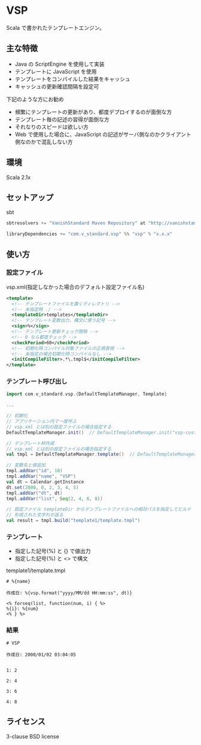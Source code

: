 # VSP

Scala で書かれたテンプレートエンジン。

## 主な特徴

* Java の ScriptEngine を使用して実装
* テンプレートに JavaScript を使用
* テンプレートをコンパイルした結果をキャッシュ
* キャッシュの更新確認間隔を設定可

下記のような方にお勧め
* 頻繁にテンプレートの更新があり、都度デプロイするのが面倒な方
* テンプレート毎の記述の習得が面倒な方
* それなりのスピードは欲しい方
* Web で使用した場合に、JavaScript の記述がサーバ側なのかクライアント側なのかで混乱しない方

## 環境

Scala 2.1x

## セットアップ

sbt
```scala
sbtresolvers += "VanishStandard Maven Repository" at "http://vanishstandard.github.com/mvn-repo"

libraryDependencies += "com.v_standard.vsp" %% "vsp" % "x.x.x"
```

## 使い方

### 設定ファイル

vsp.xml(指定しなかった場合のデフォルト設定ファイル名)

```xml
<template>
  <!-- テンプレートファイルを置くディレクトリ -->
  <!-- 未指定時 ./ -->
  <templateDir>templates</templateDir>
  <!-- テンプレート変数出力、構文に使う記号 -->
  <sign>%</sign>
  <!-- テンプレート更新チェック間隔 -->
  <!-- 0 なら都度チェック -->
  <checkPeriod>60</checkPeriod>
  <!-- 初期化時コンパイル対象ファイルの正規表現 -->
  <!-- 未指定の場合初期化時コンパイルなし -->
  <initCompileFilter>.*\.tmpl$</initCompileFilter>
</template>
```

### テンプレート呼び出し

```scala
import com.v_standard.vsp.{DefaultTemplateManager, Template}

...

// 初期化
// アプリケーション内で一度呼ぶ
// vsp.xml とは別の設定ファイルの場合指定する
DefaultTemplateManager.init()  // DefaultTemplateManager.init("vsp-custom.xml")

// テンプレート枠作成
// vsp.xml とは別の設定ファイルの場合指定する
val tmpl = DefaultTemplateManager.template()  // DefaultTemplateManager.template("vsp-custom.xml)

// 変数名と値追加
tmpl.addVar("id", 10)
tmpl.addVar("name", "VSP")
val dt = Calendar.getInstance
dt.set(2000, 0, 2, 3, 4, 5)
tmpl.addVar("dt", dt)
tmpl.addVar("list", Seq(2, 4, 6, 8))

// 設定ファイル templateDir からテンプレートファイルへの相対パスを指定してビルド
// 形成された文字れが返る
val result = tmpl.build("template1/template.tmpl")
```

### テンプレート

* 指定した記号(%) と {} で値出力
* 指定した記号(%) と <> で構文

template1/template.tmpl

```text
# %{name}

作成日: %{vsp.format("yyyy/MM/dd HH:mm:ss", dt)}

<% forseq(list, function(num, i) { %>
%{i}: %{num}
<% } %>
```


### 結果

```text
# VSP

作成日: 2000/01/02 03:04:05


1: 2

2: 4

3: 6

4: 8

```

## ライセンス

3-clause BSD license
